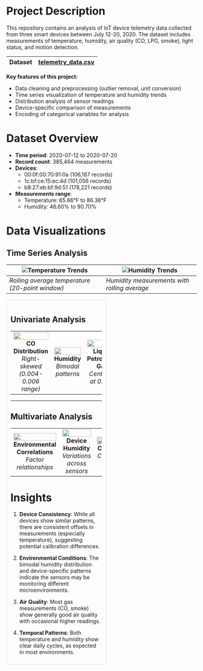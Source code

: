 # Project Description

This repository contains an analysis of IoT device telemetry data collected from three smart devices between July 12-20, 2020. The dataset includes measurements of temperature, humidity, air quality (CO, LPG, smoke), light status, and motion detection.

| Dataset | [telemetry_data.csv](https://drive.google.com/file/d/1LLvC8VJbfBYmFm22uP7gqgNPByg8GCY7/view?usp=sharing) |
|----------|------|


**Key features of this project:**
- Data cleaning and preprocessing (outlier removal, unit conversion)
- Time series visualization of temperature and humidity trends
- Distribution analysis of sensor readings
- Device-specific comparison of measurements
- Encoding of categorical variables for analysis

# Dataset Overview

- **Time period**: 2020-07-12 to 2020-07-20
- **Record count**: 385,464 measurements
- **Devices**:
  - 00:0f:00:70:91:0a (106,187 records)
  - 1c:bf:ce:15:ec:4d (101,056 records)
  - b8:27:eb:bf:9d:51 (178,221 records)
- **Measurements range**:
  - Temperature: 65.66°F to 86.36°F
  - Humidity: 46.60% to 90.70%
# Data Visualizations

## Time Series Analysis

| ![Temperature Trends](https://github.com/user-attachments/assets/853acd8b-c00b-4daf-8306-0993edca9117) | ![Humidity Trends](https://github.com/user-attachments/assets/507828fe-9e7b-4126-bbe4-a4d033e365b7) |
|-------------------------------------------------------------------------------------------------------|----------------------------------------------------------------------------------------------------|
| *Rolling average temperature (20-point window)*                                                        | *Humidity measurements with rolling average*                                                       |

<div style="display: flex; justify-content: space-between;">
<div style="width: 48%; border: 1px solid #ddd; padding: 10px; border-radius: 5px;">



## Univariate Analysis

<table>
  <tr>
    <td align="center" width="20%">
      <img src="https://github.com/user-attachments/assets/0e67f000-d89b-4514-bf4c-69a2ad9f7d9e" width="100%">
      <br><strong>CO Distribution</strong>
      <br><em>Right-skewed (0.004-0.006 range)</em>
    </td>
    <td align="center" width="20%">
      <img src="https://github.com/user-attachments/assets/886d9bb3-83ad-422b-bf23-21a282cc4186" width="100%">
      <br><strong>Humidity</strong>
      <br><em>Bimodal patterns</em>
    </td>
    <td align="center" width="20%">
      <img src="https://github.com/user-attachments/assets/6bfb1f4f-6252-49c0-ace2-bbeff3329270" width="100%">
      <br><strong>Liquid Petroleum Gas</strong>
      <br><em>Centered at 0.007</em>
    </td>
    <td align="center" width="20%">
      <img src="https://github.com/user-attachments/assets/255c526e-ad46-4027-a0db-6ca7a93a5197" width="100%">
      <br><strong>Smoke</strong>
      <br><em>Most <0.02</em>
    </td>
    <td align="center" width="20%">
      <img src="https://github.com/user-attachments/assets/ce5e16b6-f1f4-4c2f-99dc-b545b2228221" width="100%">
      <br><strong>Log-Transformed</strong>
      <br><em>Underlying patterns</em>
    </td>
  </tr>
</table>

---

## Multivariate Analysis

<table>
  <tr>
    <td align="center" width="20%">
      <img src="https://github.com/user-attachments/assets/af0dc650-41e1-4204-98db-d8cf921e7d8c" width="100%">
      <br><strong>Environmental Correlations</strong>
      <br><em>Factor relationships</em>
    </td>
    <td align="center" width="20%">
      <img src="https://github.com/user-attachments/assets/7efac3de-abcb-4f6c-8af7-96b25fd3d016" width="100%">
      <br><strong>Device Humidity</strong>
      <br><em>Variations across sensors</em>
    </td>
    <td align="center" width="20%">
      <img src="https://github.com/user-attachments/assets/3c7f3816-83d3-43b5-a246-1224e859cccd" width="100%">
      <br><strong>CO by Device</strong>
      <br><em>Concentration patterns</em>
    </td>
    <td align="center" width="20%">
      <img src="https://github.com/user-attachments/assets/f8d35cb6-9301-4c7d-85df-b1251cbfbc4e" width="100%">
      <br><strong>Smoke by Device</strong>
      <br><em>Detection patterns</em>
    </td>
    <td align="center" width="20%">
      <img src="https://github.com/user-attachments/assets/81b00bbe-1399-46c4-8471-1f589abaec7e" width="100%">
      <br><strong>Device Temperatures</strong>
      <br><em>Calibration differences</em>
    </td>
  </tr>
</table>


# Insights

1. **Device Consistency**: While all devices show similar patterns, there are consistent offsets in measurements (especially temperature), suggesting potential calibration differences.

2. **Environmental Conditions**: The bimodal humidity distribution and device-specific patterns indicate the sensors may be monitoring different microenvironments.

3. **Air Quality**: Most gas measurements (CO, smoke) show generally good air quality with occasional higher readings.
   
4. **Temporal Patterns**: Both temperature and humidity show clear daily cycles, as expected in most environments.



